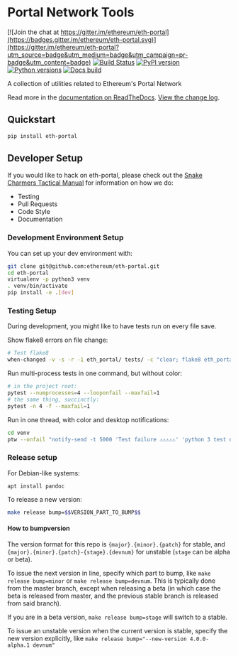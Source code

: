 # Portal Network Tools

[![Join the chat at https://gitter.im/ethereum/eth-portal](https://badges.gitter.im/ethereum/eth-portal.svg)](https://gitter.im/ethereum/eth-portal?utm_source=badge&utm_medium=badge&utm_campaign=pr-badge&utm_content=badge)
[![Build Status](https://circleci.com/gh/ethereum/eth-portal.svg?style=shield)](https://circleci.com/gh/ethereum/eth-portal)
[![PyPI version](https://badge.fury.io/py/eth-portal.svg)](https://badge.fury.io/py/eth-portal)
[![Python versions](https://img.shields.io/pypi/pyversions/eth-portal.svg)](https://pypi.python.org/pypi/eth-portal)
[![Docs build](https://readthedocs.org/projects/eth-portal/badge/?version=latest)](http://eth-portal.readthedocs.io/en/latest/?badge=latest)
   

A collection of utilities related to Ethereum's Portal Network

Read more in the [documentation on ReadTheDocs](https://eth-portal.readthedocs.io/). [View the change log](https://eth-portal.readthedocs.io/en/latest/release_notes.html).

## Quickstart

```sh
pip install eth-portal
```

## Developer Setup

If you would like to hack on eth-portal, please check out the [Snake Charmers
Tactical Manual](https://github.com/ethereum/snake-charmers-tactical-manual)
for information on how we do:

- Testing
- Pull Requests
- Code Style
- Documentation

### Development Environment Setup

You can set up your dev environment with:

```sh
git clone git@github.com:ethereum/eth-portal.git
cd eth-portal
virtualenv -p python3 venv
. venv/bin/activate
pip install -e .[dev]
```

### Testing Setup

During development, you might like to have tests run on every file save.

Show flake8 errors on file change:

```sh
# Test flake8
when-changed -v -s -r -1 eth_portal/ tests/ -c "clear; flake8 eth_portal tests && echo 'flake8 success' || echo 'error'"
```

Run multi-process tests in one command, but without color:

```sh
# in the project root:
pytest --numprocesses=4 --looponfail --maxfail=1
# the same thing, succinctly:
pytest -n 4 -f --maxfail=1
```

Run in one thread, with color and desktop notifications:

```sh
cd venv
ptw --onfail "notify-send -t 5000 'Test failure ⚠⚠⚠⚠⚠' 'python 3 test on eth-portal failed'" ../tests ../eth_portal
```

### Release setup

For Debian-like systems:
```
apt install pandoc
```

To release a new version:

```sh
make release bump=$$VERSION_PART_TO_BUMP$$
```

#### How to bumpversion

The version format for this repo is `{major}.{minor}.{patch}` for stable, and
`{major}.{minor}.{patch}-{stage}.{devnum}` for unstable (`stage` can be alpha or beta).

To issue the next version in line, specify which part to bump,
like `make release bump=minor` or `make release bump=devnum`. This is typically done from the
master branch, except when releasing a beta (in which case the beta is released from master,
and the previous stable branch is released from said branch).

If you are in a beta version, `make release bump=stage` will switch to a stable.

To issue an unstable version when the current version is stable, specify the
new version explicitly, like `make release bump="--new-version 4.0.0-alpha.1 devnum"`
